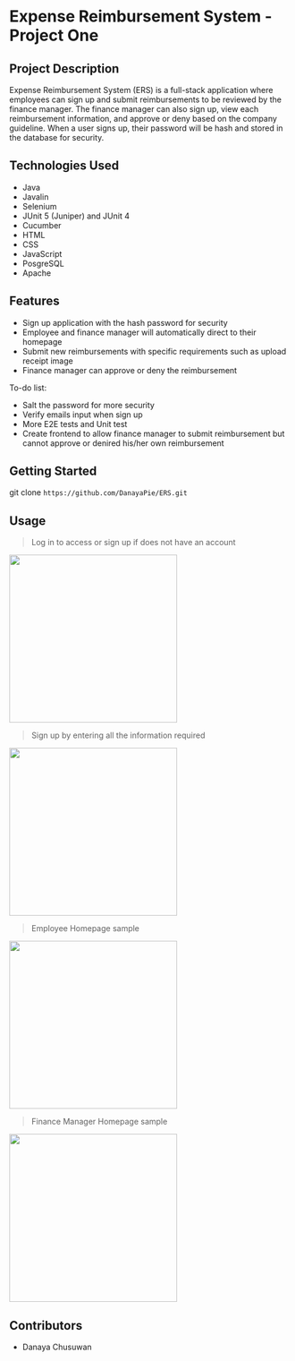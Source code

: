 # Expense Reimbursement System - Project One

## Project Description

Expense Reimbursement System (ERS) is a full-stack application where employees can sign up and submit reimbursements to be reviewed by the finance manager. The finance manager can also sign up, view each reimbursement information, and approve or deny based on the company guideline. When a user signs up, their password will be hash and stored in the database for security.

## Technologies Used

* Java
* Javalin
* Selenium
* JUnit 5 (Juniper) and JUnit 4
* Cucumber
* HTML
* CSS
* JavaScript
* PosgreSQL
* Apache

## Features

* Sign up application with the hash password for security
* Employee and finance manager will automatically direct to their homepage
* Submit new reimbursements with specific requirements such as upload receipt image
* Finance manager can approve or deny the reimbursement

To-do list:
* Salt the password for more security
* Verify emails input when sign up
* More E2E tests and Unit test
* Create frontend to allow finance manager to submit reimbursement but cannot approve or denired his/her own reimbursement

## Getting Started

git clone ```https://github.com/DanayaPie/ERS.git```

## Usage

> Log in to access or sign up if does not have an account
<img src="https://user-images.githubusercontent.com/92035671/145692621-64977639-a7dc-4248-b3c0-9554cc29b8f8.png" height="300px">
   
> Sign up by entering all the information required
<img src="https://user-images.githubusercontent.com/92035671/145692636-12f53565-0f8e-4d59-aa0b-04c45a6bc3be.png" height="300px">
   
> Employee Homepage sample
<img src="https://user-images.githubusercontent.com/92035671/145692651-f061ba09-39db-412c-a8d4-d6772a47ea30.png" height="300px">

> Finance Manager Homepage sample
<img src="https://user-images.githubusercontent.com/92035671/145692667-311f58aa-8ddc-48f7-974f-ab59f218071d.png" height="300px">

## Contributors

* Danaya Chusuwan
